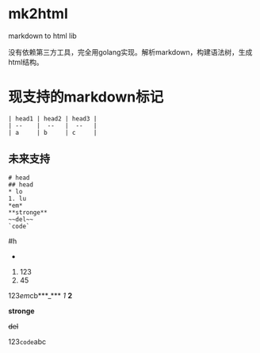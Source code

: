 # mk2html
markdown to html lib

没有依赖第三方工具，完全用golang实现。解析markdown，构建语法树，生成html结构。

# 现支持的markdown标记
```表格
| head1 | head2 | head3 |
| --    |  --   |  --   |
| a     | b     | c     |
```


## 未来支持
```
# head
## head
* lo
1. lu
*em*
**stronge**
~~del~~
`code`

```

#h

*
1. 123
2. 45

123*em*cb***_*** *1* **2** 

**stronge**

~~del~~

123`code`abc

